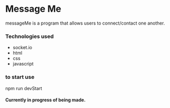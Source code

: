 # Message Me
messageMe is a program that allows users to connect/contact one another.

### Technologies used
* socket.io
* html
* css
* javascript

### to start use
npm run devStart

#### Currently in progress of being made.

